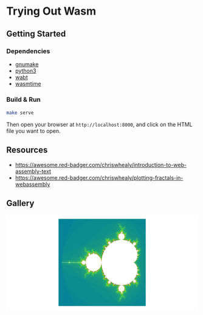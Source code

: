 # Trying Out Wasm

## Getting Started

### Dependencies

- [gnumake](https://www.gnu.org/software/make/)
- [python3](https://github.com/python/cpython)
- [wabt](https://github.com/WebAssembly/wabt)
- [wasmtime](https://github.com/bytecodealliance/wasmtime)

### Build & Run

```bash
make serve
```

Then open your browser at `http://localhost:8000`, and click on the HTML file you want to open.

## Resources

- https://awesome.red-badger.com/chriswhealy/introduction-to-web-assembly-text
- https://awesome.red-badger.com/chriswhealy/plotting-fractals-in-webassembly

## Gallery

![Mandelbrot](fractal/mandelbrot.png)

